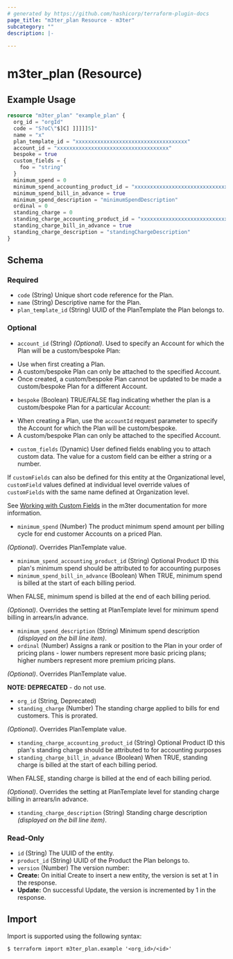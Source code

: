 ```yaml
---
# generated by https://github.com/hashicorp/terraform-plugin-docs
page_title: "m3ter_plan Resource - m3ter"
subcategory: ""
description: |-
  
---
```


# m3ter_plan (Resource)



## Example Usage

```terraform
resource "m3ter_plan" "example_plan" {
  org_id = "orgId"
  code = "S?oC\"$]C] ]]]]]5]"
  name = "x"
  plan_template_id = "xxxxxxxxxxxxxxxxxxxxxxxxxxxxxxxxxxxx"
  account_id = "xxxxxxxxxxxxxxxxxxxxxxxxxxxxxxxxxxxx"
  bespoke = true
  custom_fields = {
    foo = "string"
  }
  minimum_spend = 0
  minimum_spend_accounting_product_id = "xxxxxxxxxxxxxxxxxxxxxxxxxxxxxxxxxxxx"
  minimum_spend_bill_in_advance = true
  minimum_spend_description = "minimumSpendDescription"
  ordinal = 0
  standing_charge = 0
  standing_charge_accounting_product_id = "xxxxxxxxxxxxxxxxxxxxxxxxxxxxxxxxxxxx"
  standing_charge_bill_in_advance = true
  standing_charge_description = "standingChargeDescription"
}
```

<!-- schema generated by tfplugindocs -->
## Schema

### Required

- `code` (String) Unique short code reference for the Plan.
- `name` (String) Descriptive name for the Plan.
- `plan_template_id` (String) UUID of the PlanTemplate the Plan belongs to.

### Optional

- `account_id` (String) *(Optional)*. Used to specify an Account for which the Plan will be a custom/bespoke Plan:
* Use when first creating a Plan.
* A custom/bespoke Plan can only be attached to the specified Account.
* Once created, a custom/bespoke Plan cannot be updated to be made a custom/bespoke Plan for a different Account.
- `bespoke` (Boolean) TRUE/FALSE flag indicating whether the plan is a custom/bespoke Plan for a particular Account:
* When creating a Plan, use the `accountId` request parameter to specify the Account for which the Plan will be custom/bespoke.
* A custom/bespoke Plan can only be attached to the specified Account.
- `custom_fields` (Dynamic) User defined fields enabling you to attach custom data. The value for a custom field can be either a string or a number.

If `customFields` can also be defined for this entity at the Organizational level, `customField` values defined at individual level override values of `customFields` with the same name defined at Organization level.

See [Working with Custom Fields](https://www.m3ter.com/docs/guides/creating-and-managing-products/working-with-custom-fields) in the m3ter documentation for more information.
- `minimum_spend` (Number) The product minimum spend amount per billing cycle for end customer Accounts on a priced Plan.

*(Optional)*. Overrides PlanTemplate value.
- `minimum_spend_accounting_product_id` (String) Optional Product ID this plan's minimum spend should be attributed to for accounting purposes
- `minimum_spend_bill_in_advance` (Boolean) When TRUE, minimum spend is billed at the start of each billing period.

When FALSE, minimum spend is billed at the end of each billing period.

*(Optional)*. Overrides the setting at PlanTemplate level for minimum spend billing in arrears/in advance.
- `minimum_spend_description` (String) Minimum spend description *(displayed on the bill line item)*.
- `ordinal` (Number) Assigns a rank or position to the Plan in your order of pricing plans - lower numbers represent more basic pricing plans; higher numbers represent more premium pricing plans.

*(Optional)*. Overrides PlanTemplate value.

**NOTE: DEPRECATED** - do not use.
- `org_id` (String, Deprecated)
- `standing_charge` (Number) The standing charge applied to bills for end customers. This is prorated.

*(Optional)*. Overrides PlanTemplate value.
- `standing_charge_accounting_product_id` (String) Optional Product ID this plan's standing charge should be attributed to for accounting purposes
- `standing_charge_bill_in_advance` (Boolean) When TRUE, standing charge is billed at the start of each billing period.

When FALSE, standing charge is billed at the end of each billing period.

*(Optional)*. Overrides the setting at PlanTemplate level for standing charge billing in arrears/in advance.
- `standing_charge_description` (String) Standing charge description *(displayed on the bill line item)*.

### Read-Only

- `id` (String) The UUID of the entity.
- `product_id` (String) UUID of the Product the Plan belongs to.
- `version` (Number) The version number:
- **Create:** On initial Create to insert a new entity, the version is set at 1 in the response.
- **Update:** On successful Update, the version is incremented by 1 in the response.

## Import

Import is supported using the following syntax:

```shell
$ terraform import m3ter_plan.example '<org_id>/<id>'
```
